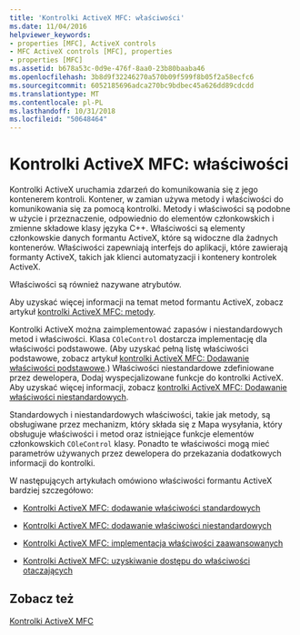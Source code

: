 ```yaml
---
title: 'Kontrolki ActiveX MFC: właściwości'
ms.date: 11/04/2016
helpviewer_keywords:
- properties [MFC], ActiveX controls
- MFC ActiveX controls [MFC], properties
- properties [MFC]
ms.assetid: b678a53c-0d9e-476f-8aa0-23b80baaba46
ms.openlocfilehash: 3b8d9f32246270a570b09f599f8b05f2a58ecfc6
ms.sourcegitcommit: 6052185696adca270bc9bdbec45a626dd89cdcdd
ms.translationtype: MT
ms.contentlocale: pl-PL
ms.lasthandoff: 10/31/2018
ms.locfileid: "50648464"
---
```

# <a name="mfc-activex-controls-properties"></a>Kontrolki ActiveX MFC: właściwości

Kontrolki ActiveX uruchamia zdarzeń do komunikowania się z jego kontenerem kontroli. Kontener, w zamian używa metody i właściwości do komunikowania się za pomocą kontrolki. Metody i właściwości są podobne w użycie i przeznaczenie, odpowiednio do elementów członkowskich i zmienne składowe klasy języka C++. Właściwości są elementy członkowskie danych formantu ActiveX, które są widoczne dla żadnych kontenerów. Właściwości zapewniają interfejs do aplikacji, które zawierają formanty ActiveX, takich jak klienci automatyzacji i kontenery kontrolek ActiveX.

Właściwości są również nazywane atrybutów.

Aby uzyskać więcej informacji na temat metod formantu ActiveX, zobacz artykuł [kontrolki ActiveX MFC: metody](../mfc/mfc-activex-controls-methods.md).

Kontrolki ActiveX można zaimplementować zapasów i niestandardowych metod i właściwości. Klasa `COleControl` dostarcza implementację dla właściwości podstawowe. (Aby uzyskać pełną listę właściwości podstawowe, zobacz artykuł [kontrolki ActiveX MFC: Dodawanie właściwości podstawowe](../mfc/mfc-activex-controls-adding-stock-properties.md).) Właściwości niestandardowe zdefiniowane przez dewelopera, Dodaj wyspecjalizowane funkcje do kontrolki ActiveX. Aby uzyskać więcej informacji, zobacz [kontrolki ActiveX MFC: Dodawanie właściwości niestandardowych](../mfc/mfc-activex-controls-adding-custom-properties.md).

Standardowych i niestandardowych właściwości, takie jak metody, są obsługiwane przez mechanizm, który składa się z Mapa wysyłania, który obsługuje właściwości i metod oraz istniejące funkcje elementów członkowskich `COleControl` klasy. Ponadto te właściwości mogą mieć parametrów używanych przez dewelopera do przekazania dodatkowych informacji do kontrolki.

W następujących artykułach omówiono właściwości formantu ActiveX bardziej szczegółowo:

- [Kontrolki ActiveX MFC: dodawanie właściwości standardowych](../mfc/mfc-activex-controls-adding-stock-properties.md)

- [Kontrolki ActiveX MFC: dodawanie właściwości niestandardowych](../mfc/mfc-activex-controls-adding-custom-properties.md)

- [Kontrolki ActiveX MFC: implementacja właściwości zaawansowanych](../mfc/mfc-activex-controls-advanced-property-implementation.md)

- [Kontrolki ActiveX MFC: uzyskiwanie dostępu do właściwości otaczających](../mfc/mfc-activex-controls-accessing-ambient-properties.md)

## <a name="see-also"></a>Zobacz też

[Kontrolki ActiveX MFC](../mfc/mfc-activex-controls.md)

